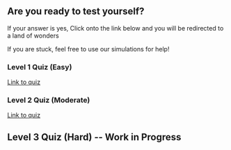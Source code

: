 ## Are you ready to test yourself?
If your answer is yes, Click onto the link below and you will be redirected to a land of wonders

If you are stuck, feel free to use our simulations for help!

### Level 1 Quiz (Easy) 
<a href='https://thetrustypwo.github.io/Superposition/game1/main.html'>Link to quiz</a>

### Level 2 Quiz (Moderate) 
<a href='https://thetrustypwo.github.io/Superposition/game2/main.html'>Link to quiz</a>

## Level 3 Quiz (Hard) -- Work in Progress 
